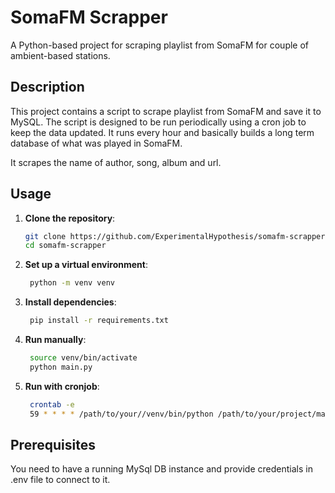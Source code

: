 # SomaFM Scrapper

A Python-based project for scraping playlist from SomaFM for couple of ambient-based stations.

## Description

This project contains a script to scrape playlist from SomaFM and save it to MySQL. The script is designed to be run periodically using a cron job to keep the data updated. It runs every hour and basically builds a long term database of what was played in SomaFM.

It scrapes the name of author, song, album and url. 

## Usage

1. **Clone the repository**:
   ```sh
   git clone https://github.com/ExperimentalHypothesis/somafm-scrapper.git
   cd somafm-scrapper
2. **Set up a virtual environment**:
   ```sh
    python -m venv venv
3. **Install dependencies**:
   ```sh
    pip install -r requirements.txt
4. **Run manually**:
   ```sh
    source venv/bin/activate
    python main.py
5. **Run with cronjob**:
   ```sh
    crontab -e
    59 * * * * /path/to/your//venv/bin/python /path/to/your/project/main.py >> /path/to/your/project/logs.txt 2>&1

## Prerequisites
You need to have a running MySql DB instance and provide credentials in .env file to connect to it.  
 